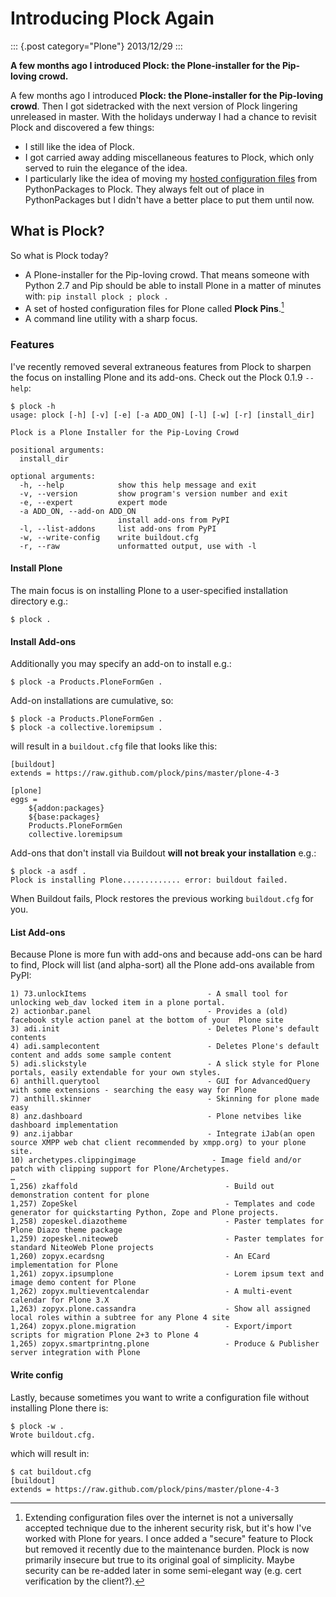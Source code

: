 # Introducing Plock Again

::: {.post category="Plone"}
2013/12/29
:::

**A few months ago I introduced Plock: the Plone-installer for the
Pip-loving crowd.**

A few months ago I introduced **Plock: the Plone-installer for the
Pip-loving crowd**. Then I got sidetracked with the next version of
Plock lingering unreleased in master. With the holidays underway I had a
chance to revisit Plock and discovered a few things:

-   I still like the idea of Plock.
-   I got carried away adding miscellaneous features to Plock, which
    only served to ruin the elegance of the idea.
-   I particularly like the idea of moving my [hosted configuration
    files](https://github.com/plock/pins) from PythonPackages to Plock.
    They always felt out of place in PythonPackages but I didn\'t have a
    better place to put them until now.

## What is Plock?

So what is Plock today?

-   A Plone-installer for the Pip-loving crowd. That means someone with
    Python 2.7 and Pip should be able to install Plone in a matter of
    minutes with: `pip install plock ; plock .`
-   A set of hosted configuration files for Plone called **Plock
    Pins**.[^1]
-   A command line utility with a sharp focus.

### Features

I\'ve recently removed several extraneous features from Plock to sharpen
the focus on installing Plone and its add-ons. Check out the Plock 0.1.9
`--help`:

    $ plock -h
    usage: plock [-h] [-v] [-e] [-a ADD_ON] [-l] [-w] [-r] [install_dir]

    Plock is a Plone Installer for the Pip-Loving Crowd

    positional arguments:
      install_dir

    optional arguments:
      -h, --help            show this help message and exit
      -v, --version         show program's version number and exit
      -e, --expert          expert mode
      -a ADD_ON, --add-on ADD_ON
                            install add-ons from PyPI
      -l, --list-addons     list add-ons from PyPI
      -w, --write-config    write buildout.cfg
      -r, --raw             unformatted output, use with -l

#### Install Plone

The main focus is on installing Plone to a user-specified installation
directory e.g.:

    $ plock .

#### Install Add-ons

Additionally you may specify an add-on to install e.g.:

    $ plock -a Products.PloneFormGen .

Add-on installations are cumulative, so:

    $ plock -a Products.PloneFormGen .
    $ plock -a collective.loremipsum .

will result in a `buildout.cfg` file that looks like this:

    [buildout]
    extends = https://raw.github.com/plock/pins/master/plone-4-3

    [plone]
    eggs = 
        ${addon:packages}
        ${base:packages}
        Products.PloneFormGen
        collective.loremipsum

Add-ons that don\'t install via Buildout **will not break your
installation** e.g.:

    $ plock -a asdf .
    Plock is installing Plone............. error: buildout failed.

When Buildout fails, Plock restores the previous working `buildout.cfg`
for you.

#### List Add-ons

Because Plone is more fun with add-ons and because add-ons can be hard
to find, Plock will list (and alpha-sort) all the Plone add-ons
available from PyPI:

    1) 73.unlockItems                           - A small tool for unlocking web_dav locked item in a plone portal.
    2) actionbar.panel                          - Provides a (old) facebook style action panel at the bottom of your  Plone site
    3) adi.init                                 - Deletes Plone's default contents        
    4) adi.samplecontent                        - Deletes Plone's default content and adds some sample content
    5) adi.slickstyle                           - A slick style for Plone portals, easily extendable for your own styles.
    6) anthill.querytool                        - GUI for AdvancedQuery with some extensions - searching the easy way for Plone
    7) anthill.skinner                          - Skinning for plone made easy            
    8) anz.dashboard                            - Plone netvibes like dashboard implementation
    9) anz.ijabbar                              - Integrate iJab(an open source XMPP web chat client recommended by xmpp.org) to your plone site.
    10) archetypes.clippingimage                 - Image field and/or patch with clipping support for Plone/Archetypes.
    …
    1,256) zkaffold                                 - Build out demonstration content for plone
    1,257) ZopeSkel                                 - Templates and code generator for quickstarting Python, Zope and Plone projects.
    1,258) zopeskel.diazotheme                      - Paster templates for Plone Diazo theme package
    1,259) zopeskel.niteoweb                        - Paster templates for standard NiteoWeb Plone projects
    1,260) zopyx.ecardsng                           - An ECard implementation for Plone       
    1,261) zopyx.ipsumplone                         - Lorem ipsum text and image demo content for Plone
    1,262) zopyx.multieventcalendar                 - A multi-event calendar for Plone 3.X    
    1,263) zopyx.plone.cassandra                    - Show all assigned local roles within a subtree for any Plone 4 site
    1,264) zopyx.plone.migration                    - Export/import scripts for migration Plone 2+3 to Plone 4
    1,265) zopyx.smartprintng.plone                 - Produce & Publisher server integration with Plone

#### Write config

Lastly, because sometimes you want to write a configuration file without
installing Plone there is:

    $ plock -w .
    Wrote buildout.cfg.

which will result in:

    $ cat buildout.cfg
    [buildout]
    extends = https://raw.github.com/plock/pins/master/plone-4-3

[^1]: Extending configuration files over the internet is not a
    universally accepted technique due to the inherent security risk,
    but it\'s how I\'ve worked with Plone for years. I once added a
    \"secure\" feature to Plock but removed it recently due to the
    maintenance burden. Plock is now primarily insecure but true to its
    original goal of simplicity. Maybe security can be re-added later in
    some semi-elegant way (e.g. cert verification by the client?).

